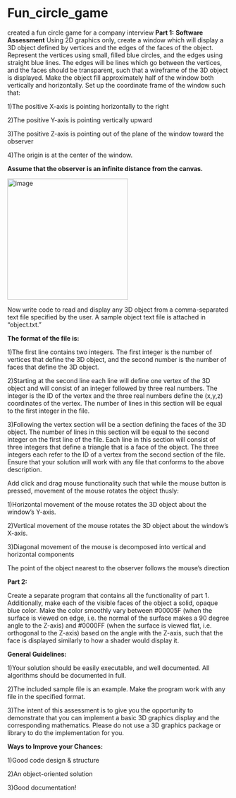 # Fun_circle_game
created a fun circle game for a company interview
**Part 1:**
**Software Assessment**
Using 2D graphics only, create a window which will display a 3D object defined by vertices and the edges of the faces of the object. Represent the vertices using small, filled blue circles, and the edges using straight blue lines. The edges will be lines which go between the vertices, and the faces should be transparent, such that a wireframe of the 3D object is displayed. Make the object fill approximately half of the window both vertically and horizontally. Set up the coordinate frame of the window such that:

1)The positive X-axis is pointing horizontally to the right

2)The positive Y-axis is pointing vertically upward

3)The positive Z-axis is pointing out of the plane of the window toward the observer

4)The origin is at the center of the window.

**Assume that the observer is an infinite distance from the canvas.**

<img width="274" alt="image" src="https://github.com/Mamillavaishnavireddy/Fun_circle_game/assets/64226860/d773eec6-99af-4640-b3ea-267865369772">

Now write code to read and display any 3D object from a comma-separated text file specified by the user. A sample object text file is attached in “object.txt.” 

**The format of the file is:**

1)The first line contains two integers. The first integer is the number of vertices that define the 3D object, and the second number is the number of faces that define the 3D object.

2)Starting at the second line each line will define one vertex of the 3D object and will consist of an integer followed by three real numbers. The integer is the ID of the vertex and the three real numbers define the (x,y,z) coordinates of the vertex. The number of lines in this section will be equal to the first integer in the file.

3)Following the vertex section will be a section defining the faces of the 3D object. The number of lines in this section will be equal to the second integer on the first line of the file. Each line in this section will consist of three integers that define a triangle that is a face of the object. The three integers each refer to the ID of a vertex from the second section of the file.
Ensure that your solution will work with any file that conforms to the above description.


Add click and drag mouse functionality such that while the mouse button is pressed, movement of the mouse rotates the object thusly:

  1)Horizontal movement of the mouse rotates the 3D object about the window’s Y-axis.
  
  2)Vertical movement of the mouse rotates the 3D object about the window’s X-axis.
  
  3)Diagonal movement of the mouse is decomposed into vertical and horizontal components
  

The point of the object nearest to the observer follows the mouse’s direction


**Part 2:**


Create a separate program that contains all the functionality of part 1. Additionally, make each of the visible faces of the object a solid, opaque blue color. Make the color smoothly vary between #00005F (when the surface is viewed on edge, i.e. the normal of the surface makes a 90 degree angle to the Z-axis) and #0000FF (when the surface is viewed flat, i.e. orthogonal to the Z-axis) based on the angle with the Z-axis, such that the face is displayed similarly to how a shader would display it.

**General Guidelines:**

1)Your solution should be easily executable, and well documented. All algorithms should be documented in full.

2)The included sample file is an example. Make the program work with any file in the specified format.

3)The intent of this assessment is to give you the opportunity to demonstrate that you can
implement a basic 3D graphics display and the corresponding mathematics. Please do not use a 3D graphics package or library to do the implementation for you.

**Ways to Improve your Chances:**

1)Good code design & structure

2)An object-oriented solution

3)Good documentation!
